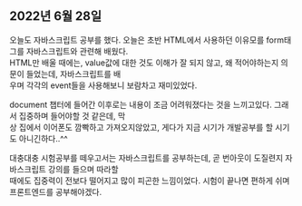 ## **2022년 6월 28일**

오늘도 자바스크립트 공부를 했다. 오늘은 초반 HTML에서 사용하던 이유모를 form태그를 자바스크립트와 관련해 배웠다.  
HTML만 배울 때에는, value값에 대한 것도 이해가 잘 되지 않고, 왜 적어야하는지 의문이 들었는데, 자바스크립트를 배  
우며 각각의 event들을 사용해보니 보람차고 재미있었다.  

document 챕터에 들어간 이후로는 내용이 조금 어려워졌다는 것을 느끼고있다. 그래서 집중하며 들어야할 것 같은데, 막  
상 집에서 이어폰도 깜빡하고 가져오지않았고, 게다가 지금 시기가 개발공부를 할 시기도 아니긴하다..^^  

대충대충 시험공부를 떼우고서는 자바스크립트를 공부하는데, 곧 번아웃이 도질련지 자바스크립트 강의를 들으며 따라할  
때에도 집중력이 전보다 떨어지고 많이 피곤한 느낌이었다. 시험이 끝나면 편하게 쉬며 프론트엔드를 공부해야겠다.